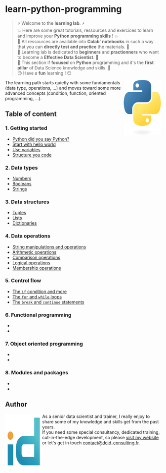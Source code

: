 # learn-python-programming

> :zap: Welcome to the **learning lab**. :zap:  
> :boom: Here are some great tutorials, ressources and exercices to learn and improve your **Python programming skills** ! :boom:  
> :punch: All ressources are available into **Colab' notebooks** in such a way that you can **directly test and practice** the materials. :punch:  
> :rocket: Learning lab is dedicated to **beginners** and **practionners** who want to become a **Effective Data Scientist**. :rocket:  
> :dart: This section if **focused** on **Python** programming and it's the **first pillar** of Data Science knowledge and skills. :dart:  
> :smirk: Have a **fun** learning ! :smirk:

<img src="https://github.com/remijul/learn-python-programming/blob/main/python-logo-only.png" align="right"
     alt="Python logo" width="120" height="178">

The learning path starts quietly with some fundamentals (data type, operations, ...) and moves toward some more advanced concepts (condition, function, oriented programming, ...).

## Table of content
### 1. Getting started
* [Python did you say Python?]()
* [Start with hello world]()
* [Use variables]()
* [Structure you code]()

### 2. Data types
* [Numbers]()
* [Booleans]()
* [Strings]()

### 3. Data structures
* [Tuples]()
* [Lists]()
* [Dictionaries]()

### 4. Data operations
* [String manipulations and operations]()
* [Arithmetic operations]()
* [Comparison operations]()
* [Logical operations]()
* [Membership operations]()

### 5. Control flow
* [The `if` condition and more]()
* [The `for` and `while` loops]()
* [The `break` and `continue` statements]()

### 6. Functional programming
* []()
* []()

### 7. Object oriented programming
* []()
* []()

### 8. Modules and packages
* []()
* []()


## Author
<img src="https://github.com/remijul/img/blob/master/dcid_id_logo.png"
     align="left" alt="Dcid Data Science Consulting" width="120" height="178">

As a senior data scientist and trainer, I really enjoy to share some of my knowledge and skills get from the past years.  
If you need some special consultancy, dedicated training, cut-in-the-edge development, so please [visit my website](http://www.dcid-consulting.fr/) or let's get in touch <contact@dcid-consulting.fr>.
